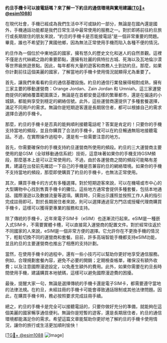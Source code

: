 **约旦手機卡可以接電話嗎？來了解一下約旦的通信環境與實用建議[[TG💪+ @esim1088](https://t.me/s/esim1088)]**

在現代社會，手機已經成為我們生活中不可或缺的一部分，無論是在國內還是國外，手機通話功能都是我們日常生活中最常使用的服務之一。對於即將前往約旦旅行或長期居住的朋友來說，“約旦的手機卡是否能接電話”是一個非常重要的問題。畢竟，誰也不希望到了異國他鄉，因為無法正常使用手機而陷入各種不便的情況。

約旦作為一個位於中東地區的國家，擁有悠久的歷史文化和迷人的自然景觀。這裡不僅是古代絲綢之路的重要節點，還擁有壯麗的佩特拉古城、死海以及瓦地倫沙漠等世界級旅遊景點。因此，每年都有大量的遊客和商務人士到訪約旦。那麼，如果你計劃前往這個美麗的國家，了解當地的手機卡使用情況就顯得尤為重要了。

首先，讓我們來看看約旦的通信基礎設施。約旦的通信行業發展得相對成熟，擁有三家主要的移動運營商：Orange Jordan、Zain Jordan 和 Umniah。這三家運營商提供的網絡覆蓋範圍廣泛，無論是在首都安曼這樣的繁華都市，還是在偏遠的小城鎮，都能夠享受到穩定的網絡信號。此外，這些運營商還提供了多種套餐選擇，滿足不同用戶的需求。無論你是短期遊客還是長期居住者，都可以根據自己的需求選擇合適的手機卡。

那麼，約旦的手機卡是否真的能夠順利接聽電話呢？答案是肯定的！只要你的手機支持當地的頻段，並且你購買了合法的手機卡，就可以在約旦暢通無阻地接聽電話。不過，在實際操作過程中，還是有一些需要注意的地方。

首先，你需要確保你的手機支持約旦運營商所使用的頻段。約旦的三大運營商主要使用的是GSM（全球移動通信系統）技術，這意味著如果你的手機支持GSM頻段，那麼基本上是可以正常使用的。不過，由於各運營商之間的頻段可能略有差異，建議在出發前先確認一下自己的手機是否兼容約旦的網絡環境。如果你的手機不支持當地的頻段，那麼即使購買了約旦的手機卡，也無法正常使用。

其次，購買手機卡的方式有多種選擇。對於短期遊客來說，可以在機場或市中心的大型購物中心找到售賣手機卡的攤位。這些地方通常會提供多種套餐，包括本地通話、國際漫遊以及數據流量等選項。購買時，只需出示護照並按照工作人員的指引完成註冊即可。對於長期居住者來說，則可以選擇通過官方門店或授權代理商購買手機卡，這樣可以獲得更專業的服務和支持。

除了傳統的手機卡，近年來電子SIM卡（eSIM）也逐漸流行起來。eSIM是一種嵌入式SIM卡，不需要實體卡槽，可以直接寫入運營商的配置文件。對於經常往返於不同國家的人來說，eSIM是一個非常方便的選擇。它允許你在不更換手機的情況下，輕鬆切換不同的運營商和套餐。目前，許多高端智能手機都支持eSIM功能，並且約旦的主要運營商也推出了相應的支持計劃。

當然，在使用手機卡的過程中，還有一些小技巧可以幫助你更好地享受通信服務。例如，合理規劃套餐內容，避免不必要的開銷；定期檢查帳單，確保沒有額外收費；以及注意國際漫遊設定，以免產生額外的費用。此外，如果你需要在約旦長時間使用手機，建議購買本地號碼，這樣可以避免國際漫遊費的困擾。

最後，提醒大家一句，無論是選擇傳統的手機卡還是電子SIM卡，都需要遵守當地的法律法規。在約旦，未經註冊的手機卡可能會導致通話限制或其他法律問題。因此，在購買手機卡時，務必按照要求完成註冊手續。

總之，約旦的手機卡是完全可以接聽電話的，只要你做好充分的準備，就能夠在這個美麗的國家暢享通信便利。無論你是短暫的遊客，還是長期居住者，約旦的通信環境都能滿足你的需求。希望這篇文章能幫助你更好地了解約旦的手機卡使用情況，讓你的旅行或生活更加順利愉快！

[[TG💪+ @esim1088](https://t.me/s/esim1088) ![Image](https://i.postimg.cc/4NQfJmqS/Snipaste-2025-05-13-00-14-12.png)]